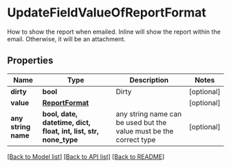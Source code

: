 # UpdateFieldValueOfReportFormat

How to show the report when emailed. Inline will show the report within the email. Otherwise, it will be an attachment.

## Properties
Name | Type | Description | Notes
------------ | ------------- | ------------- | -------------
**dirty** | **bool** | Dirty | [optional] 
**value** | [**ReportFormat**](ReportFormat.md) |  | [optional] 
**any string name** | **bool, date, datetime, dict, float, int, list, str, none_type** | any string name can be used but the value must be the correct type | [optional]

[[Back to Model list]](../README.md#documentation-for-models) [[Back to API list]](../README.md#documentation-for-api-endpoints) [[Back to README]](../README.md)



